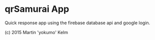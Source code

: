 # qrSamurai App

Quick response app using the firebase database api and google login.

(c) 2015 Martin 'yokumo' Kelm